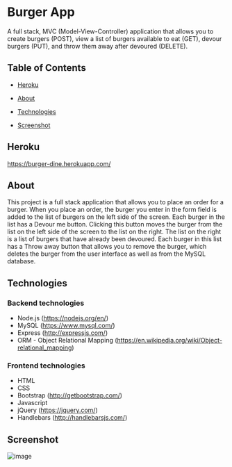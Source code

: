 # Burger App

A full stack, MVC (Model-View-Controller) application that allows you to create burgers (POST), view a list of burgers available to eat (GET), devour burgers (PUT), and throw them away after devoured (DELETE).

## Table of Contents

* [Heroku](#Heroku)

* [About](#About)

* [Technologies](#Technologies)

* [Screenshot](#Screenshot)




## Heroku 

https://burger-dine.herokuapp.com/


## About

This project is a full stack application that allows you to place an order for a burger. When you place an order, the burger you enter in the form field is added to the list of burgers on the left side of the screen. Each burger in the list has a Devour me button. Clicking this button moves the burger from the list on the left side of the screen to the list on the right. The list on the right is a list of burgers that have already been devoured. Each burger in this list has a Throw away button that allows you to remove the burger, which deletes the burger from the user interface as well as from the MySQL database.

## Technologies

### Backend technologies

* Node.js (https://nodejs.org/en/)
* MySQL (https://www.mysql.com/)
* Express (http://expressjs.com/)
* ORM - Object Relational Mapping (https://en.wikipedia.org/wiki/Object-relational_mapping)

### Frontend technologies

* HTML
* CSS
* Bootstrap (http://getbootstrap.com/)
* Javascript
* jQuery (https://jquery.com/)
* Handlebars (http://handlebarsjs.com/)

## Screenshot

![image](https://user-images.githubusercontent.com/59625096/90559538-8e593400-e152-11ea-83ef-04a7640917f8.png)
